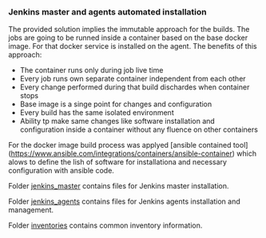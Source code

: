 ### Jenkins master and agents automated installation

The provided solution implies the immutable approach for the builds. The jobs are going to be runned inside a container based on the base docker image. For that docker service is installed on the agent. The benefits of this approach:
- The container runs only during job live time
- Every job runs own separate container independent from each other
- Every change performed during that build dischardes when container stops
- Base image is a singe point for changes and configuration
- Every build has the same isolated environment 
- Ability tp make same changes like software installation and configuration inside a container without any fluence on other containers

For the docker image build process was applyed [ansible contained tool] (https://www.ansible.com/integrations/containers/ansible-container) which alows to define the lish of software for installationa and necessary configuration with ansible code.




Folder [jenkins_master](https://stash.playtika.com/projects/JB/repos/jenkins_automation/browse/jenkins_master) contains files for Jenkins master installation.

Folder [jenkins_agents](https://stash.playtika.com/projects/JB/repos/jenkins_automation/browse/jenkins_agents) contains files for Jenkins agents installation and management.

Folder [inventories](https://stash.playtika.com/projects/JB/repos/jenkins_automation/browse/inventories) contains common inventory information.
